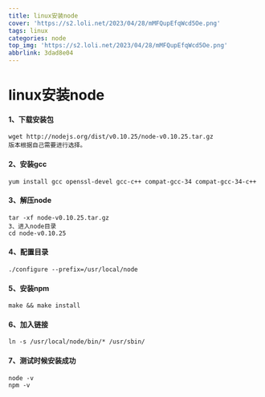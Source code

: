 ```yaml
---
title: linux安装node
cover: 'https://s2.loli.net/2023/04/28/mMFQupEfqWcd5Oe.png'
tags: linux
categories: node
top_img: 'https://s2.loli.net/2023/04/28/mMFQupEfqWcd5Oe.png'
abbrlink: 3dad8e04
---
```

# linux安装node

#### 1、下载安装包

```shell
wget http://nodejs.org/dist/v0.10.25/node-v0.10.25.tar.gz
版本根据自己需要进行选择。
```



#### 2、安装gcc

```shell
yum install gcc openssl-devel gcc-c++ compat-gcc-34 compat-gcc-34-c++
```



#### 3、解压node

```shell
tar -xf node-v0.10.25.tar.gz
3、进入node目录
cd node-v0.10.25
```



#### 4、配置目录

```shell
./configure --prefix=/usr/local/node
```



#### 5、安装npm

```shell
make && make install
```



#### 6、加入链接

```shell
ln -s /usr/local/node/bin/* /usr/sbin/
```



#### 7、测试时候安装成功

```shell
node -v
npm -v


```

